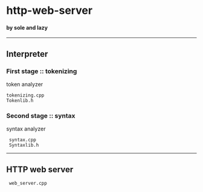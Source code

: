 # http-web-server
#### by sole and lazy
---
## Interpreter
### First stage :: tokenizing
token analyzer

    tokenizing.cpp
    Tokenlib.h

### Second stage :: syntax
syntax analyzer

     syntax.cpp
     Syntaxlib.h
     
---
## HTTP web server

     web_server.cpp

